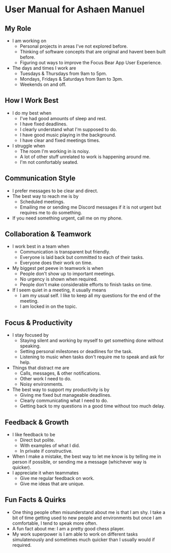 # User Manual for Ashaen Manuel

## My Role
- I am working on
  - Personal projects in areas I've not explored before.
  - Thinking of software concepts that are original and havent been built before.
  - Figuring out ways to improve the Focus Bear App User Experience.
- The days and times I work are
  - Tuesdays & Thursdays from 9am to 5pm.
  - Mondays, Fridays & Saturdays from 9am to 3pm.
  - Weekends on and off.

## How I Work Best
- I do my best when
  - I've had good amounts of sleep and rest.
  - I have fixed deadlines.
  - I clearly understand what I'm supposed to do.
  - I have good music playing in the background.
  - I have clear and fixed meetings times.
- I struggle when
  - The room I'm working in is noisy.
  - A lot of other stuff unrelated to work is happening around me.
  - I'm not comfortably seated.

## Communication Style
- I prefer messages to be clear and direct. 
- The best way to reach me is by 
  - Scheduled meetings.
  - Emailing me or sending me Discord messages if it is not urgent but requires me to do something.
- If you need something urgent, call me on my phone.

## Collaboration & Teamwork
- I work best in a team when
  - Communication is transparent but friendly.
  - Everyone is laid back but committed to each of their tasks.
  - Everyone does their work on time.
- My biggest pet peeve in teamwork is when
  - People don't show up to important meetings.
  - No urgency is shown when required.
  - People don't make considerable efforts to finish tasks on time.
- If I seem quiet in a meeting, it usually means
  - I am my usual self. I like to keep all my questions for the end of the meeting.
  - I am locked in on the topic.

## Focus & Productivity
- I stay focused by
  - Staying silent and working by myself to get something done without speaking.
  - Setting personal milestones or deadlines for the task.
  - Listening to music when tasks don't require me to speak and ask for help.
- Things that distract me are
  - Calls, messages, & other notifications.
  - Other work I need to do.
  - Noisy environments.
- The best way to support my productivity is by
  - Giving me fixed but manageable deadlines.
  - Clearly communicating what I need to do.
  - Getting back to my questions in a good time without too much delay.

## Feedback & Growth
- I like feedback to be
  - Direct but polite.
  - With examples of what I did.
  - In private if constructive.
- When I make a mistake, the best way to let me know is by telling me in person if possible, or sending me a message (whichever way is quicker).
- I appreciate it when teammates
  - Give me regular feedback on work.
  - Give me ideas that are unique. 

## Fun Facts & Quirks
- One thing people often misunderstand about me is that I am shy. I take a bit of time getting used to new people and environments but once I am comfortable, I tend to speak more often.
- A fun fact about me: I am a pretty good chess player.
- My work superpower is I am able to work on different tasks simulatenously and sometimes much quicker than I usually would if required.